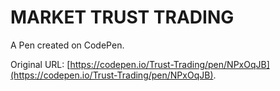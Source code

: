 # MARKET TRUST TRADING 

A Pen created on CodePen.

Original URL: [https://codepen.io/Trust-Trading/pen/NPxOqJB](https://codepen.io/Trust-Trading/pen/NPxOqJB).

